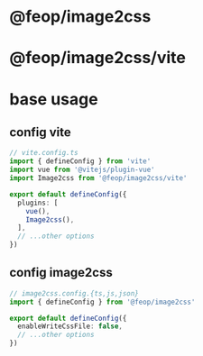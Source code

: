 # @feop/image2css

# @feop/image2css/vite

# base usage

## config vite

```ts
// vite.config.ts
import { defineConfig } from 'vite'
import vue from '@vitejs/plugin-vue'
import Image2css from '@feop/image2css/vite'

export default defineConfig({
  plugins: [
    vue(),
    Image2css(),
  ],
  // ...other options
})
```

## config image2css

```ts
// image2css.config.{ts,js,json}
import { defineConfig } from '@feop/image2css'

export default defineConfig({
  enableWriteCssFile: false,
  // ...other options
})
```
